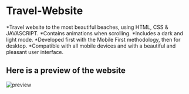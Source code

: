 # Travel-Website
*Travel website to the most beautiful beaches, using HTML, CSS & JAVASCRIPT.
*Contains animations when scrolling.
*Includes a dark and light mode.
*Developed first with the Mobile First methodology, then for desktop.
*Compatible with all mobile devices and with a beautiful and pleasant user interface.
## Here is a preview of the website
![preview](https://user-images.githubusercontent.com/108025555/175763379-4f6456fe-a899-4d78-982e-b5fc941859a7.png)
